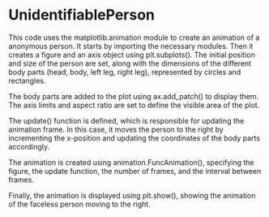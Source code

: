 # UnidentifiablePerson

This code uses the matplotlib.animation module to create an animation of a anonymous person. It starts by importing the necessary modules. Then it creates a figure and an axis object using plt.subplots(). The initial position and size of the person are set, along with the dimensions of the different body parts (head, body, left leg, right leg), represented by circles and rectangles.

The body parts are added to the plot using ax.add_patch() to display them. The axis limits and aspect ratio are set to define the visible area of the plot.

The update() function is defined, which is responsible for updating the animation frame. In this case, it moves the person to the right by incrementing the x-position and updating the coordinates of the body parts accordingly.

The animation is created using animation.FuncAnimation(), specifying the figure, the update function, the number of frames, and the interval between frames.

Finally, the animation is displayed using plt.show(), showing the animation of the faceless person moving to the right.
